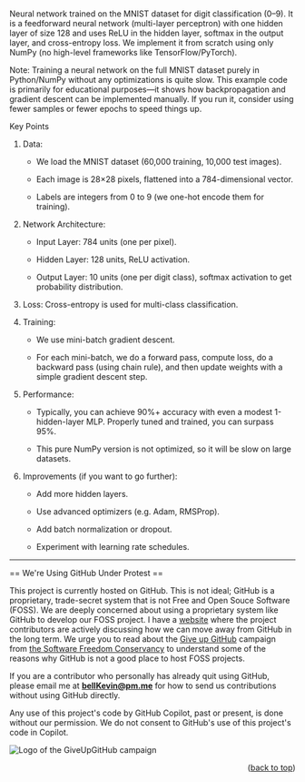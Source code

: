 <a name="readme-top"></a>

# 

Neural network trained on the MNIST dataset for digit classification (0–9). It is a feedforward neural network (multi-layer perceptron) with one hidden layer of size 128 and uses ReLU in the hidden layer, softmax in the output layer, and cross-entropy loss. We implement it from scratch using only NumPy (no high-level frameworks like TensorFlow/PyTorch).

Note: Training a neural network on the full MNIST dataset purely in Python/NumPy without any optimizations is quite slow. This example code is primarily for educational purposes—it shows how backpropagation and gradient descent can be implemented manually. If you run it, consider using fewer samples or fewer epochs to speed things up.

Key Points

1. Data:

   - We load the MNIST dataset (60,000 training, 10,000 test images).
     
   - Each image is 28×28 pixels, flattened into a 784-dimensional vector.
     
   - Labels are integers from 0 to 9 (we one-hot encode them for training).

  2. Network Architecture:
     
     - Input Layer: 784 units (one per pixel).
    
     - Hidden Layer: 128 units, ReLU activation.
       
     - Output Layer: 10 units (one per digit class), softmax activation to get probability distribution.

3. Loss: Cross-entropy is used for multi-class classification.

4. Training:
   - We use mini-batch gradient descent.
     
   - For each mini-batch, we do a forward pass, compute loss, do a backward pass (using chain rule), and then update weights with a simple gradient descent step.

5. Performance:
   
   - Typically, you can achieve 90%+ accuracy with even a modest 1-hidden-layer MLP. Properly tuned and trained, you can surpass 95%.
    
   - This pure NumPy version is not optimized, so it will be slow on large datasets.

6. Improvements (if you want to go further):
   
   - Add more hidden layers.
   
   - Use advanced optimizers (e.g. Adam, RMSProp).
     
   - Add batch normalization or dropout.
  
   - Experiment with learning rate schedules.
   
--------------------------------------------------------------------------------------------------------------------------
== We're Using GitHub Under Protest ==

This project is currently hosted on GitHub.  This is not ideal; GitHub is a
proprietary, trade-secret system that is not Free and Open Souce Software
(FOSS).  We are deeply concerned about using a proprietary system like GitHub
to develop our FOSS project. I have a [website](https://bellKevin.me) where the
project contributors are actively discussing how we can move away from GitHub
in the long term.  We urge you to read about the [Give up GitHub](https://GiveUpGitHub.org) campaign 
from [the Software Freedom Conservancy](https://sfconservancy.org) to understand some of the reasons why GitHub is not 
a good place to host FOSS projects.

If you are a contributor who personally has already quit using GitHub, please
email me at **bellKevin@pm.me** for how to send us contributions without
using GitHub directly.

Any use of this project's code by GitHub Copilot, past or present, is done
without our permission.  We do not consent to GitHub's use of this project's
code in Copilot.

![Logo of the GiveUpGitHub campaign](https://sfconservancy.org/img/GiveUpGitHub.png)

<p align="right">(<a href="#readme-top">back to top</a>)</p>
